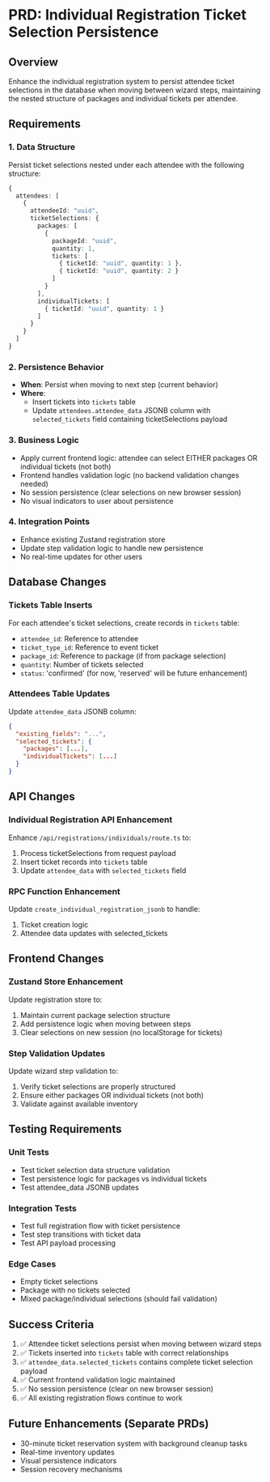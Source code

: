 # PRD: Individual Registration Ticket Selection Persistence

## Overview
Enhance the individual registration system to persist attendee ticket selections in the database when moving between wizard steps, maintaining the nested structure of packages and individual tickets per attendee.

## Requirements

### 1. Data Structure
Persist ticket selections nested under each attendee with the following structure:
```typescript
{
  attendees: [
    {
      attendeeId: "uuid",
      ticketSelections: {
        packages: [
          {
            packageId: "uuid",
            quantity: 1,
            tickets: [
              { ticketId: "uuid", quantity: 1 },
              { ticketId: "uuid", quantity: 2 }
            ]
          }
        ],
        individualTickets: [
          { ticketId: "uuid", quantity: 1 }
        ]
      }
    }
  ]
}
```

### 2. Persistence Behavior
- **When**: Persist when moving to next step (current behavior)
- **Where**: 
  - Insert tickets into `tickets` table
  - Update `attendees.attendee_data` JSONB column with `selected_tickets` field containing ticketSelections payload

### 3. Business Logic
- Apply current frontend logic: attendee can select EITHER packages OR individual tickets (not both)
- Frontend handles validation logic (no backend validation changes needed)
- No session persistence (clear selections on new browser session)
- No visual indicators to user about persistence

### 4. Integration Points
- Enhance existing Zustand registration store
- Update step validation logic to handle new persistence
- No real-time updates for other users

## Database Changes

### Tickets Table Inserts
For each attendee's ticket selections, create records in `tickets` table:
- `attendee_id`: Reference to attendee
- `ticket_type_id`: Reference to event ticket
- `package_id`: Reference to package (if from package selection)
- `quantity`: Number of tickets selected
- `status`: 'confirmed' (for now, 'reserved' will be future enhancement)

### Attendees Table Updates
Update `attendee_data` JSONB column:
```json
{
  "existing_fields": "...",
  "selected_tickets": {
    "packages": [...],
    "individualTickets": [...]
  }
}
```

## API Changes

### Individual Registration API Enhancement
Enhance `/api/registrations/individuals/route.ts` to:
1. Process ticketSelections from request payload
2. Insert ticket records into `tickets` table
3. Update `attendee_data` with `selected_tickets` field

### RPC Function Enhancement
Update `create_individual_registration_jsonb` to handle:
1. Ticket creation logic
2. Attendee data updates with selected_tickets

## Frontend Changes

### Zustand Store Enhancement
Update registration store to:
1. Maintain current package selection structure
2. Add persistence logic when moving between steps
3. Clear selections on new session (no localStorage for tickets)

### Step Validation Updates
Update wizard step validation to:
1. Verify ticket selections are properly structured
2. Ensure either packages OR individual tickets (not both)
3. Validate against available inventory

## Testing Requirements

### Unit Tests
- Test ticket selection data structure validation
- Test persistence logic for packages vs individual tickets
- Test attendee_data JSONB updates

### Integration Tests
- Test full registration flow with ticket persistence
- Test step transitions with ticket data
- Test API payload processing

### Edge Cases
- Empty ticket selections
- Package with no tickets selected
- Mixed package/individual selections (should fail validation)

## Success Criteria

1. ✅ Attendee ticket selections persist when moving between wizard steps
2. ✅ Tickets inserted into `tickets` table with correct relationships
3. ✅ `attendee_data.selected_tickets` contains complete ticket selection payload
4. ✅ Current frontend validation logic maintained
5. ✅ No session persistence (clear on new browser session)
6. ✅ All existing registration flows continue to work

## Future Enhancements (Separate PRDs)
- 30-minute ticket reservation system with background cleanup tasks
- Real-time inventory updates
- Visual persistence indicators
- Session recovery mechanisms